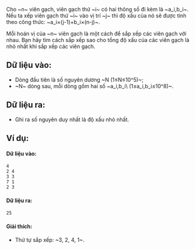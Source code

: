 Cho ~n~ viên gạch, viên gạch thứ ~i~ có hai thông số đi kèm là ~a_i,b_i~. Nếu ta xếp viên gạch thứ ~i~ vào vị trí ~j~ thì độ xấu của nó sẽ được tính theo công thức: ~a_i×(j-1)+b_i×(n-j)~.

Mỗi hoán vị của ~n~ viên gạch là một cách để sắp xếp các viên gạch với nhau. Bạn hãy tìm cách sắp xếp sao cho tổng độ xấu của các viên gạch là nhỏ nhất khi sắp xếp các viên gạch.

## Dữ liệu vào:
- Dòng đầu tiên là số nguyên dương ~N (1≤N≤10^5)~;
- ~N~ dòng sau, mỗi dòng gồm hai số ~a_i,b_i\ (1≤a_i,b_i≤10^8)~.

## Dữ liệu ra:
- Ghi ra số nguyên duy nhất là độ xấu nhỏ nhất.

## Ví dụ:
#### Dữ liệu vào:
```
4
2 4
3 3
7 1
2 3
```

#### Dữ liệu ra:
```
25
```

#### Giải thích:
- Thứ tự sắp xếp: ~3, 2, 4, 1~.